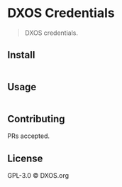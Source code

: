 # DXOS Credentials

> DXOS credentials.

## Install

```
```

## Usage

```
```

## Contributing

PRs accepted.

## License

GPL-3.0 © DXOS.org


